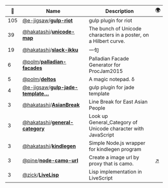 |:star2: | Name | Description | 🌍|
|---|---|---|---|
|105|[@e-jigsaw](https://github.com/e-jigsaw)/[**gulp-riot**](https://github.com/e-jigsaw/gulp-riot)|gulp plugin for riot||
|39|[@hakatashi](https://github.com/hakatashi)/[**unicode-map**](https://github.com/hakatashi/unicode-map)|The bunch of Unicode characters in a poster, on a Hilbert curve.||
|19|[@hakatashi](https://github.com/hakatashi)/[**slack-ikku**](https://github.com/hakatashi/slack-ikku)|一句||
|6|[@polm](https://github.com/polm)/[**palladian-facades**](https://github.com/polm/palladian-facades)|Palladian Facade Generator for ProcJam2015||
|5|[@polm](https://github.com/polm)/[**deltos**](https://github.com/polm/deltos)|A magic notepad. δ||
|4|[@e-jigsaw](https://github.com/e-jigsaw)/[**gulp-jade-template…**](https://github.com/e-jigsaw/gulp-jade-template)|gulp plugin for jade template||
|3|[@hakatashi](https://github.com/hakatashi)/[**AsianBreak**](https://github.com/hakatashi/AsianBreak)|Line Break for East Asian People||
|3|[@hakatashi](https://github.com/hakatashi)/[**general-category**](https://github.com/hakatashi/general-category)|Look up General_Category of Unicode character with JavaScript||
|3|[@hakatashi](https://github.com/hakatashi)/[**kindlegen**](https://github.com/hakatashi/kindlegen)|Simple Node.js wrapper for kindlegen program||
|3|[@pine](https://github.com/pine)/[**node-camo-url**](https://github.com/pine/node-camo-url)|Create a image url by proxy that is camo.|[:arrow_upper_right:](https://www.npmjs.com/package/camo-url)|
|3|[@zick](https://github.com/zick)/[**LiveLisp**](https://github.com/zick/LiveLisp)|Lisp implementation in LiveScript||


